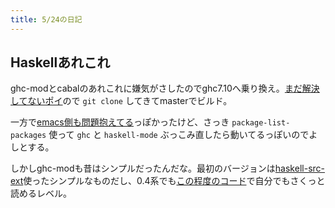 ```yaml
---
title: 5/24の日記
---
```


## Haskellあれこれ

ghc-modとcabalのあれこれに嫌気がさしたのでghc7.10へ乗り換え。[まだ解決してないポイ](https://github.com/kazu-yamamoto/ghc-mod/issues/437)ので `git clone` してきてmasterでビルド。

一方で[emacs側も問題抱えてる](https://github.com/kazu-yamamoto/ghc-mod/pull/468)っぽかったけど、さっき `package-list-packages` 使って `ghc` と `haskell-mode` ぶっこみ直したら動いてるっぽいのでよしとする。

しかしghc-modも昔はシンプルだったんだな。最初のバージョンは[haskell-src-ext](https://hackage.haskell.org/package/haskell-src-exts)使ったシンプルなものだし、0.4系でも[この程度のコード](https://github.com/kazu-yamamoto/ghc-mod/blob/v0.4.4/Check.hs)で自分でもさくっと読めるレベル。

